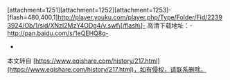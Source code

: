 \[attachment=1251\]\[attachment=1252\]\[attachment=1253\]-
\[flash=480,400,1\]http://player.youku.com/player.php/Type/Folder/Fid/22393924/Ob/1/sid/XNzI2MzY4ODg4/v.swf\[/flash\]-
高清下载地址：-
http://pan.baidu.com/s/1eQEHQ8q-

-

本文转自 [https://www.eqishare.com/history/217.html](https://www.eqishare.com/history/217.html)，如有侵权，请联系删除。